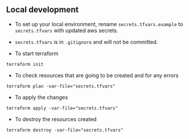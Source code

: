 ## Local development

- To set up your local environment, rename `secrets.tfvars.example` to `secrets.tfvars` with updated aws secrets. 
- `secrets.tfvars` is in `.gitignore` and will not be committed.


- To start terraform

```
terraform init
```

- To check resources that are going to be created and for any errors

```
terraform plan -var-file="secrets.tfvars"
```

- To apply the changes

```
terraform apply -var-file="secrets.tfvars"
```


- To destroy the resources created

```
terraform destroy -var-file="secrets.tfvars"
```
